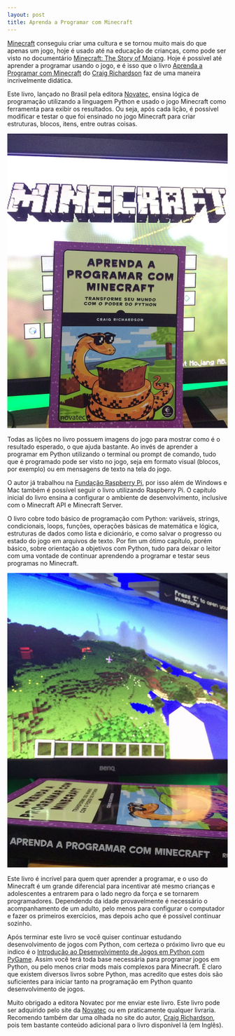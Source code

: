 ```yaml
---
layout: post
title: Aprenda a Programar com Minecraft
---
```


[Minecraft](https://minecraft.net/) conseguiu criar uma cultura e se tornou muito mais do que apenas um jogo, hoje é usado até na educação de crianças, como pode ser visto no documentário [Minecraft: The Story of Mojang](http://gamedeveloper.com.br/documentario-sobre-minecraft/). Hoje é possível até aprender a programar usando o jogo, e é isso que o livro [Aprenda a Programar com Minecraft](http://novatec.com.br/livros/aprenda-programar-minecraft/) do [Craig Richardson](https://www.nostarch.com/programwithminecraft) faz de uma maneira incrivelmente didática.

Este livro, lançado no Brasil pela editora [Novatec](http://novatec.com.br/livros/aprenda-programar-minecraft/), ensina lógica de programação utilizando a linguagem Python e usado o jogo Minecraft como ferramenta para exibir os resultados. Ou seja, após cada lição, é possível modificar e testar o que foi ensinado no jogo Minecraft para criar estruturas, blocos, itens, entre outras coisas.

![](/content/images/2016/07/livro-minecraft-1.jpg)

Todas as lições no livro possuem imagens do jogo para mostrar como é o resultado esperado, o que ajuda bastante. Ao invés de aprender a programar em Python utilizando o terminal ou prompt de comando, tudo que é programado pode ser visto no jogo, seja em formato visual (blocos, por exemplo) ou em mensagens de texto na tela do jogo.

O autor já trabalhou na [Fundação Raspberry Pi](https://www.raspberrypi.org/), por isso além de Windows e Mac também é possível seguir o livro utilizando Raspberry Pi. O capítulo inicial do livro ensina a configurar o ambiente de desenvolvimento, inclusive com o Minecraft API e Minecraft Server.

O livro cobre todo básico de programação com Python: variáveis, strings, condicionais, loops, funções, operações básicas de matemática e lógica, estruturas de dados como lista e dicionário, e como salvar o progresso ou estado do jogo em arquivos de texto. Por fim um ótimo capítulo, porém básico, sobre orientação a objetivos com Python, tudo para deixar o leitor com uma vontade de continuar aprendendo a programar e testar seus programas no Minecraft.

![](/content/images/2016/07/livro-minecraft-3.jpg)

Este livro é incrível para quem quer aprender a programar, e o uso do Minecraft é um grande diferencial para incentivar até mesmo crianças e adolescentes a entrarem para o lado negro da força e se tornarem programadores. Dependendo da idade provavelmente é necessário o acompanhamento de um adulto, pelo menos para configurar o computador e fazer os primeiros exercícios, mas depois acho que é possível continuar sozinho.

Após terminar este livro se você quiser continuar estudando desenvolvimento de jogos com Python, com certeza o próximo livro que eu indico é o [Introdução ao Desenvolvimento de Jogos em Python com PyGame](http://gamedeveloper.com.br/introducao-jogos-python-pygame/). Assim você terá toda base necessária para programar jogos em Python, ou pelo menos criar mods mais complexos para Minecraft. É claro que existem diversos livros sobre Python, mas acredito que estes dois são suficientes para iniciar tanto na programação em Python quanto desenvolvimento de jogos.

Muito obrigado a editora Novatec por me enviar este livro. Este livro pode ser adquirido pelo site da [Novatec](http://novatec.com.br/livros/aprenda-programar-minecraft/) ou em praticamente qualquer livraria. Recomendo também dar uma olhada no site do autor, [Craig Richardson](https://www.nostarch.com/programwithminecraft), pois tem bastante conteúdo adicional para o livro disponível lá (em Inglês).
